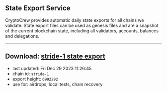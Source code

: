 ## State Export Service
CryptoCrew provides automatic daily state exports for all chains we validate. State export files can be used as genesis files and are a snapshot of the current blockchain state, including all validators, accounts, balances and delegations.

---
**Download: [stride-1 state export](https://dl.ccvalidators.com/SERVICE/stride/stride-1_export_6992292.json)**
---

- last updated: Fri Dec 29 2023 11:26:45
- chain id: `stride-1`
- export height: `6992292`
- use for: airdrops, local tests, chain recovery
